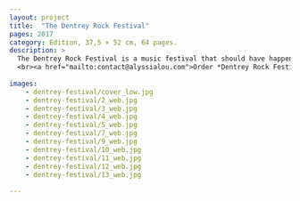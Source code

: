 ```yaml
---
layout: project
title:  "The Dentrey Rock Festival"
pages: 2017
category: Edition, 37,5 × 52 cm, 64 pages.
description: >
  The Dentrey Rock Festival is a music festival that should have happened in the year of 1975, but unfortunately had to be cancelled due to the rise of the Khmers Rouges. Phnom Penh would have welcomed this massive event in its magnificient Olympic Stadium. The festival was officially cancelled when Pol Pot and the Khmers rouges captured the city, on the April 17th, 1975.
  <br><a href="mailto:contact@alyssialou.com">Order *Dentrey Rock Festival*?</a>
  
images:
    - dentrey-festival/cover_low.jpg
    - dentrey-festival/2_web.jpg
    - dentrey-festival/3_web.jpg
    - dentrey-festival/4_web.jpg
    - dentrey-festival/5_web.jpg
    - dentrey-festival/7_web.jpg
    - dentrey-festival/9_web.jpg
    - dentrey-festival/10_web.jpg
    - dentrey-festival/11_web.jpg
    - dentrey-festival/12_web.jpg
    - dentrey-festival/13_web.jpg
    
---
```

